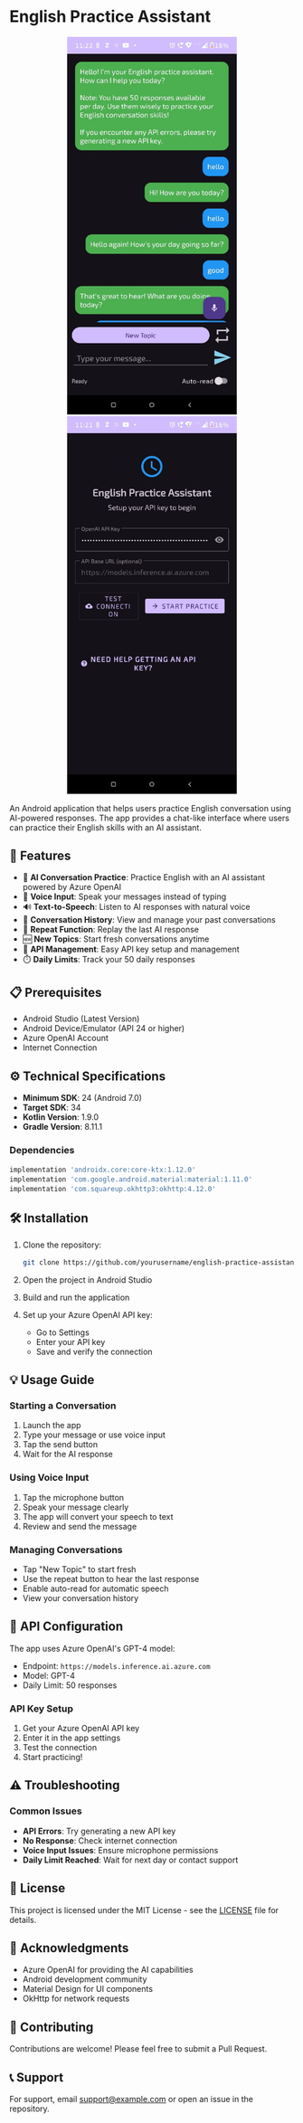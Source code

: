 # English Practice Assistant

<div align="center">
  <img src="https://github.com/Shubham-Bhayaje/English-teaching-bot-android/blob/master/app/sampledata/WhatsApp%20Image%202025-04-12%20at%2023.22.25_852c7ca4.jpg" alt="Main Conversation Screen" width="300"/>
  <img src="https://github.com/Shubham-Bhayaje/English-teaching-bot-android/blob/master/app/sampledata/WhatsApp%20Image%202025-04-12%20at%2023.22.25_9e561445.jpg" alt="Settings Screen" width="300"/>
</div>

An Android application that helps users practice English conversation using AI-powered responses. The app provides a chat-like interface where users can practice their English skills with an AI assistant.

## 🚀 Features

- 🤖 **AI Conversation Practice**: Practice English with an AI assistant powered by Azure OpenAI
- 🎤 **Voice Input**: Speak your messages instead of typing
- 🔊 **Text-to-Speech**: Listen to AI responses with natural voice
- 📝 **Conversation History**: View and manage your past conversations
- 🔄 **Repeat Function**: Replay the last AI response
- 🆕 **New Topics**: Start fresh conversations anytime
- 🔑 **API Management**: Easy API key setup and management
- ⏱️ **Daily Limits**: Track your 50 daily responses

## 📋 Prerequisites

- Android Studio (Latest Version)
- Android Device/Emulator (API 24 or higher)
- Azure OpenAI Account
- Internet Connection

## ⚙️ Technical Specifications

- **Minimum SDK**: 24 (Android 7.0)
- **Target SDK**: 34
- **Kotlin Version**: 1.9.0
- **Gradle Version**: 8.11.1

### Dependencies

```gradle
implementation 'androidx.core:core-ktx:1.12.0'
implementation 'com.google.android.material:material:1.11.0'
implementation 'com.squareup.okhttp3:okhttp:4.12.0'
```

## 🛠️ Installation

1. Clone the repository:

   ```bash
   git clone https://github.com/yourusername/english-practice-assistant.git
   ```

2. Open the project in Android Studio

3. Build and run the application

4. Set up your Azure OpenAI API key:
   - Go to Settings
   - Enter your API key
   - Save and verify the connection

## 💡 Usage Guide

### Starting a Conversation

1. Launch the app
2. Type your message or use voice input
3. Tap the send button
4. Wait for the AI response

### Using Voice Input

1. Tap the microphone button
2. Speak your message clearly
3. The app will convert your speech to text
4. Review and send the message

### Managing Conversations

- Tap "New Topic" to start fresh
- Use the repeat button to hear the last response
- Enable auto-read for automatic speech
- View your conversation history

## 🔧 API Configuration

The app uses Azure OpenAI's GPT-4 model:

- Endpoint: `https://models.inference.ai.azure.com`
- Model: GPT-4
- Daily Limit: 50 responses

### API Key Setup

1. Get your Azure OpenAI API key
2. Enter it in the app settings
3. Test the connection
4. Start practicing!

## ⚠️ Troubleshooting

### Common Issues

- **API Errors**: Try generating a new API key
- **No Response**: Check internet connection
- **Voice Input Issues**: Ensure microphone permissions
- **Daily Limit Reached**: Wait for next day or contact support

## 📝 License

This project is licensed under the MIT License - see the [LICENSE](LICENSE) file for details.

## 🙏 Acknowledgments

- Azure OpenAI for providing the AI capabilities
- Android development community
- Material Design for UI components
- OkHttp for network requests

## 🤝 Contributing

Contributions are welcome! Please feel free to submit a Pull Request.

## 📞 Support

For support, email support@example.com or open an issue in the repository.
